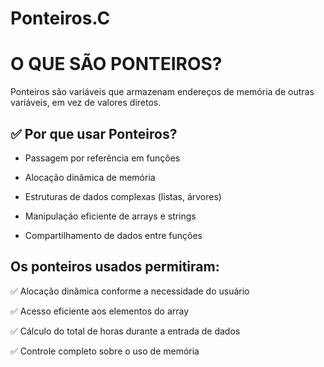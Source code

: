 # Ponteiros.C
# O QUE SÃO PONTEIROS?
Ponteiros são variáveis que armazenam endereços de memória de outras variáveis, em vez de valores diretos.

## ✅ Por que usar Ponteiros?
*  Passagem por referência em funções

* Alocação dinâmica de memória

*  Estruturas de dados complexas (listas, árvores)

*  Manipulação eficiente de arrays e strings

*  Compartilhamento de dados entre funções

## Os ponteiros usados permitiram:
✅ Alocação dinâmica conforme a necessidade do usuário

✅ Acesso eficiente aos elementos do array

✅ Cálculo do total de horas durante a entrada de dados

✅ Controle completo sobre o uso de memória
